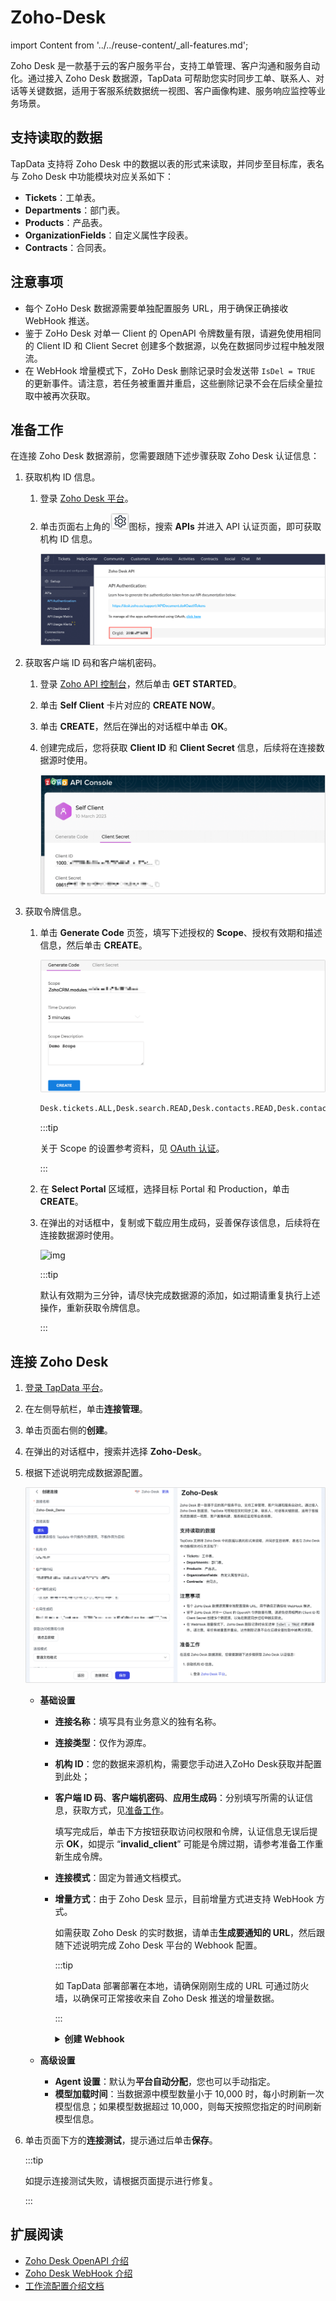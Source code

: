 # Zoho-Desk
import Content from '../../reuse-content/_all-features.md';

<Content />

Zoho Desk 是一款基于云的客户服务平台，支持工单管理、客户沟通和服务自动化。通过接入 Zoho Desk 数据源，TapData 可帮助您实时同步工单、联系人、对话等关键数据，适用于客服系统数据统一视图、客户画像构建、服务响应监控等业务场景。

## 支持读取的数据

TapData 支持将 Zoho Desk 中的数据以表的形式来读取，并同步至目标库，表名与 Zoho Desk 中功能模块对应关系如下：

- **Tickets**：工单表。
- **Departments**：部门表。
- **Products**：产品表。
- **OrganizationFields**：自定义属性字段表。
- **Contracts**：合同表。

## 注意事项

- 每个 ZoHo Desk 数据源需要单独配置服务 URL，用于确保正确接收 WebHook 推送。
- 鉴于 ZoHo Desk 对单一 Client 的 OpenAPI 令牌数量有限，请避免使用相同的 Client ID 和 Client Secret 创建多个数据源，以免在数据同步过程中触发限流。
- 在 WebHook 增量模式下，ZoHo Desk 删除记录时会发送带 `IsDel = TRUE` 的更新事件。请注意，若任务被重置并重启，这些删除记录不会在后续全量拉取中被再次获取。

## <span id="prerequisites">准备工作</span>

在连接 Zoho Desk 数据源前，您需要跟随下述步骤获取 Zoho Desk 认证信息：

1. 获取机构 ID 信息。

   1. 登录 [Zoho Desk 平台](https://www.zoho.com/)。

   2. 单击页面右上角的![](../../images/setting_icon.png)图标，搜索 **APIs** 并进入 API 认证页面，即可获取机构 ID 信息。

      ![机构 ID](../../images/zoho_desk_org_id.png)

2. 获取客户端 ID 码和客户端机密码。

   1. 登录 [Zoho API 控制台](https://api-console.zoho.com/)，然后单击 **GET STARTED**。

   2. 单击 **Self Client** 卡片对应的 **CREATE NOW**。

   3. 单击 **CREATE**，然后在弹出的对话框中单击 **OK**。

   4. 创建完成后，您将获取 **Client ID** 和 **Client Secret** 信息，后续将在连接数据源时使用。

      ![获取认证信息](../../images/obtain_zoho_secret.png)

3. 获取令牌信息。

   1. 单击 **Generate Code** 页签，填写下述授权的 **Scope**、授权有效期和描述信息，然后单击 **CREATE**。

      ![设置 Scope](../../images/zoho_generate_code.png)

      ```bash
      Desk.tickets.ALL,Desk.search.READ,Desk.contacts.READ,Desk.contacts.WRITE,Desk.contacts.UPDATE,Desk.contacts.CREATE,Desk.tasks.ALL,Desk.basic.READ,Desk.basic.CREATE,Desk.settings.ALL,Desk.events.ALL,Desk.articles.READ,Desk.articles.CREATE,Desk.articles.UPDATE,Desk.articles.DELETE
      ```

      :::tip

      关于 Scope 的设置参考资料，见 [OAuth 认证](https://www.zoho.com.cn/crm/help/developer/api/oauth-overview.html)。

      :::

   2. 在 **Select Portal** 区域框，选择目标 Portal 和 Production，单击 **CREATE**。

   3. 在弹出的对话框中，复制或下载应用生成码，妥善保存该信息，后续将在连接数据源时使用。

      ![img](https://deploy-preview-57--tapdata.netlify.app/assets/images/obtain_zoho_code-fcd2700e5547f6ed6b91eb2fe0ecea1f.png)

      :::tip

      默认有效期为三分钟，请尽快完成数据源的添加，如过期请重复执行上述操作，重新获取令牌信息。
   
      :::

## 连接 Zoho Desk

1. [登录 TapData 平台](../../user-guide/log-in.md)。

2. 在左侧导航栏，单击**连接管理**。

3. 单击页面右侧的**创建**。

4. 在弹出的对话框中，搜索并选择 **Zoho-Desk**。

5. 根据下述说明完成数据源配置。
   
   ![Zoho Desk 数据源设置](../../images/connect_zoho_desk.png)
   
   - **基础设置**
     
     - **连接名称**：填写具有业务意义的独有名称。
     
     - **连接类型**：仅作为源库。
     
     - **机构 ID**：您的数据来源机构，需要您手动进入ZoHo Desk获取并配置到此处；
     
     - **客户端 ID 码**、**客户端机密码**、**应用生成码**：分别填写所需的认证信息，获取方式，见[准备工作](#prerequisites)。
     
       填写完成后，单击下方按钮获取访问权限和令牌，认证信息无误后提示 **OK**，如提示 “**invalid_client**” 可能是令牌过期，请参考准备工作重新生成令牌。
     
     - **连接模式**：固定为普通文档模式。
     
     - **增量方式**：由于 Zoho Desk 显示，目前增量方式进支持 WebHook 方式。
     
       如需获取 Zoho Desk 的实时数据，请单击**生成要通知的 URL**，然后跟随下述说明完成 Zoho Desk 平台的 Webhook 配置。
       
       :::tip
       
       如 TapData 部署部署在本地，请确保刚刚生成的 URL 可通过防火墙，以确保可正常接收来自 Zoho Desk 推送的增量数据。
       
       :::
       
       <details>
       <summary><b>创建 Webhook</b></summary>
       
       1. 在 [Zoho Desk](https://www.zoho.com/) 平台，单击页面右上角的![](../../images/setting_icon.png)图标。
       
       2. 搜索 **Webhooks** 并进入其配置页面，然后单击 **New Webhook**。
       
       3. 跟随下述说明完成 Webhook 设置，完成设置后单击 **Test Run**，提示通过后单击 **Save**。
       
          ![Webhook 设置](../../images/create_zoho_desk_webhook.png)
       
          - **Name**：填写具有业务意义的名称，方便后续识别。
          - **URL to notify**：填写从 TapData 的 Zoho Desk 数据源配置页面，获取到的要通知的 URL。
          - **Choose Event**：选择要通知的事件信息，支持的事件及其数据样例，见 [Events Supported](https://desk.zoho.com/support/WebhookDocument.do#EventsSupported)。
          
          :::tip
          
          - 为确保
          - 除此方式外，您也可以通过工作流[配置 Webhook](https://help.zoho.com.cn/portal/zh/kb/crm/crmhelp/automate-business-processes/actions/articles/webhooks-workflow)。
          
          :::
       
       </details>
     
   - **高级设置**
     
     - **Agent 设置**：默认为**平台自动分配**，您也可以手动指定。
     - **模型加载时间**：当数据源中模型数量小于 10,000 时，每小时刷新一次模型信息；如果模型数据超过 10,000，则每天按照您指定的时间刷新模型信息。
   
5. 单击页面下方的**连接测试**，提示通过后单击**保存**。
   
   :::tip
   
   如提示连接测试失败，请根据页面提示进行修复。
   
   :::

## 扩展阅读

- [Zoho Desk OpenAPI 介绍](https://desk.zoho.com.cn/support/APIDocument.do#Introduction)
- [Zoho Desk WebHook 介绍](https://desk.zoho.com.cn/support/WebhookDocument.do#Introduction)
- [工作流配置介绍文档](https://www.zoho.com.cn/developer/help/extensions/automation/workflow-rules.html)
